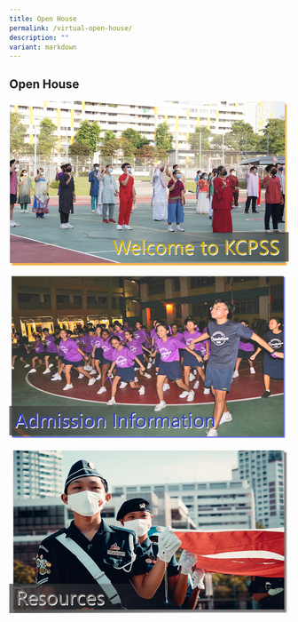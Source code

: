 ```yaml
---
title: Open House
permalink: /virtual-open-house/
description: ""
variant: markdown
---
```

## Open House

<p><a href="/virtual-open-house/welcome-to-kcpss/">
<img src="/images/Virtual%20Open%20House/welcomev2.png">
</a></p>

<p><a href="https://staging.d38b8pvh8spt44.amplifyapp.com/virtual-open-house/admission-information/">
<img src="/images/Virtual%20Open%20House/admissionv2.png">
</a></p>

<p><a href="https://staging.d38b8pvh8spt44.amplifyapp.com/virtual-open-house/resources/">
<img src="/images/Virtual%20Open%20House/resourcesv2.png">
</a></p>